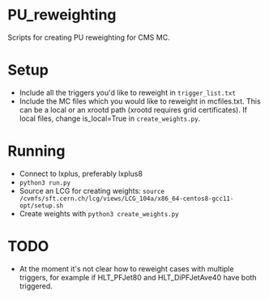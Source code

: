 # PU_reweighting
Scripts for creating PU reweighting for CMS MC.

# Setup
* Include all the triggers you'd like to reweight in `trigger_list.txt`
* Include the MC files which you would like to reweight in mcfiles.txt. This can be a local or an xrootd path (xrootd requires grid certificates). If local files, change is_local=True in `create_weights.py`.

# Running
* Connect to lxplus, preferably lxplus8
* `python3 run.py`
* Source an LCG for creating weights: `source /cvmfs/sft.cern.ch/lcg/views/LCG_104a/x86_64-centos8-gcc11-opt/setup.sh`
* Create weights with `python3 create_weights.py`

# TODO
* At the moment it's not clear how to reweight cases with multiple triggers, for example if HLT_PFJet80 and HLT_DiPFJetAve40 have both triggered.